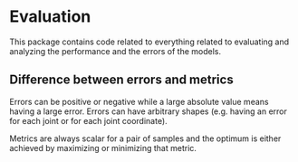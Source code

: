 # Evaluation
This package contains code related to everything related to evaluating and analyzing the performance
and the errors of the models.

## Difference between errors and metrics
Errors can be positive or negative while a large absolute value means having a large error. Errors 
can have arbitrary shapes (e.g. having an error for each joint or for each joint coordinate). 

Metrics are always scalar for a pair of samples and the optimum is either achieved by maximizing or
minimizing that metric. 